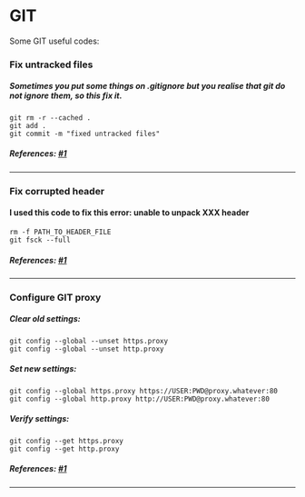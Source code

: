 <!-- Comment here -->

# **GIT**
Some GIT useful codes:

### Fix untracked files
##### Sometimes you put some things on .gitignore but you realise that git do not ignore them, so this fix it.
```GIT
git rm -r --cached .
git add .
git commit -m "fixed untracked files"
```

##### References: [#1](http://stackoverflow.com/a/11451731/1988289)
----------

### Fix corrupted header
#### I used this code to fix this error: unable to unpack XXX header
```GIT
rm -f PATH_TO_HEADER_FILE
git fsck --full
```

##### References: [#1](http://stackoverflow.com/questions/23725925/git-repository-corrupt-incorrect-header-check-loose-object-is-corrupt)
----------

### Configure GIT proxy
##### Clear old settings:
```GIT
git config --global --unset https.proxy
git config --global --unset http.proxy
```
##### Set new settings:
```GIT
git config --global https.proxy https://USER:PWD@proxy.whatever:80
git config --global http.proxy http://USER:PWD@proxy.whatever:80
```
##### Verify settings:
```GIT
git config --get https.proxy
git config --get http.proxy
```

##### References: [#1](http://stackoverflow.com/a/15647280/1988289)
----------
